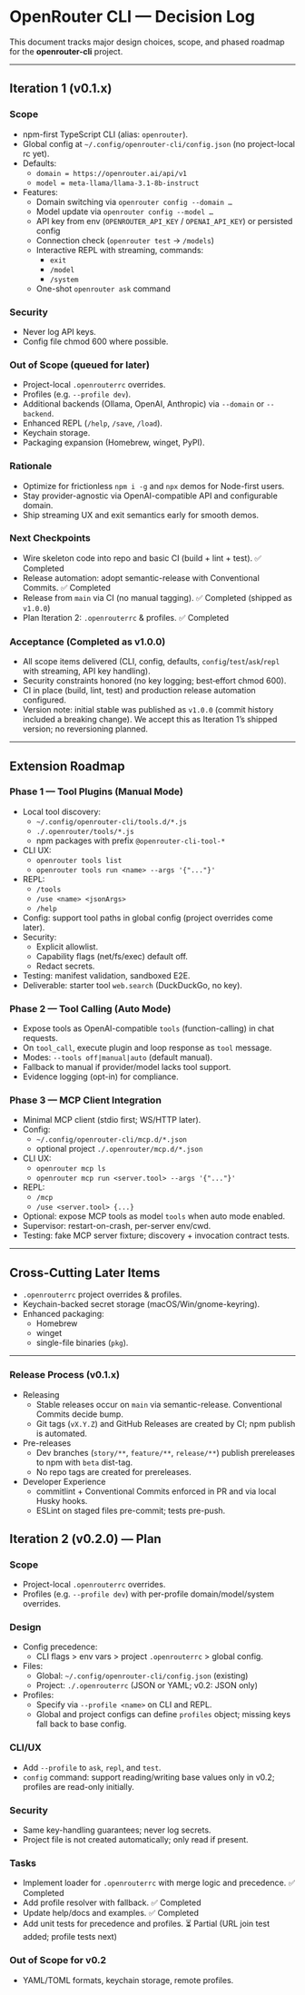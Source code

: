 # OpenRouter CLI — Decision Log

This document tracks major design choices, scope, and phased roadmap for the **openrouter-cli** project.

---

## Iteration 1 (v0.1.x)

### Scope
- npm-first TypeScript CLI (alias: `openrouter`).
- Global config at `~/.config/openrouter-cli/config.json` (no project-local rc yet).
- Defaults:
  - `domain = https://openrouter.ai/api/v1`
  - `model = meta-llama/llama-3.1-8b-instruct`
- Features:
  - Domain switching via `openrouter config --domain …`
  - Model update via `openrouter config --model …`
  - API key from env (`OPENROUTER_API_KEY` / `OPENAI_API_KEY`) or persisted config
  - Connection check (`openrouter test` → `/models`)
  - Interactive REPL with streaming, commands:
    - `exit`
    - `/model`
    - `/system`
  - One-shot `openrouter ask` command

### Security
- Never log API keys.
- Config file chmod 600 where possible.

### Out of Scope (queued for later)
- Project-local `.openrouterrc` overrides.
- Profiles (e.g. `--profile dev`).
- Additional backends (Ollama, OpenAI, Anthropic) via `--domain` or `--backend`.
- Enhanced REPL (`/help`, `/save`, `/load`).
- Keychain storage.
- Packaging expansion (Homebrew, winget, PyPI).

### Rationale
- Optimize for frictionless `npm i -g` and `npx` demos for Node-first users.
- Stay provider-agnostic via OpenAI-compatible API and configurable domain.
- Ship streaming UX and exit semantics early for smooth demos.

### Next Checkpoints
- Wire skeleton code into repo and basic CI (build + lint + test). ✅ Completed
- Release automation: adopt semantic-release with Conventional Commits. ✅ Completed
- Release from `main` via CI (no manual tagging). ✅ Completed (shipped as `v1.0.0`)
- Plan Iteration 2: `.openrouterrc` & profiles. ✅ Completed

### Acceptance (Completed as v1.0.0)
- All scope items delivered (CLI, config, defaults, `config`/`test`/`ask`/`repl` with streaming, API key handling).
- Security constraints honored (no key logging; best‑effort chmod 600).
- CI in place (build, lint, test) and production release automation configured.
- Version note: initial stable was published as `v1.0.0` (commit history included a breaking change). We accept this as Iteration 1’s shipped version; no reversioning planned.

---

## Extension Roadmap

### Phase 1 — Tool Plugins (Manual Mode)
- Local tool discovery:
  - `~/.config/openrouter-cli/tools.d/*.js`
  - `./.openrouter/tools/*.js`
  - npm packages with prefix `@openrouter-cli-tool-*`
- CLI UX:
  - `openrouter tools list`
  - `openrouter tools run <name> --args '{"..."}'`
- REPL:
  - `/tools`
  - `/use <name> <jsonArgs>`
  - `/help`
- Config: support tool paths in global config (project overrides come later).
- Security:
  - Explicit allowlist.
  - Capability flags (net/fs/exec) default off.
  - Redact secrets.
- Testing: manifest validation, sandboxed E2E.
- Deliverable: starter tool `web.search` (DuckDuckGo, no key).

### Phase 2 — Tool Calling (Auto Mode)
- Expose tools as OpenAI-compatible `tools` (function-calling) in chat requests.
- On `tool_call`, execute plugin and loop response as `tool` message.
- Modes: `--tools off|manual|auto` (default manual).
- Fallback to manual if provider/model lacks tool support.
- Evidence logging (opt-in) for compliance.

### Phase 3 — MCP Client Integration
- Minimal MCP client (stdio first; WS/HTTP later).
- Config:
  - `~/.config/openrouter-cli/mcp.d/*.json`
  - optional project `./.openrouter/mcp.d/*.json`
- CLI UX:
  - `openrouter mcp ls`
  - `openrouter mcp run <server.tool> --args '{"..."}'`
- REPL:
  - `/mcp`
  - `/use <server.tool> {...}`
- Optional: expose MCP tools as model `tools` when auto mode enabled.
- Supervisor: restart-on-crash, per-server env/cwd.
- Testing: fake MCP server fixture; discovery + invocation contract tests.

---

## Cross-Cutting Later Items
- `.openrouterrc` project overrides & profiles.
- Keychain-backed secret storage (macOS/Win/gnome-keyring).
- Enhanced packaging:
  - Homebrew
  - winget
  - single-file binaries (`pkg`).

---


### Release Process (v0.1.x)
- Releasing
  - Stable releases occur on `main` via semantic-release. Conventional Commits decide bump.
  - Git tags (`vX.Y.Z`) and GitHub Releases are created by CI; npm publish is automated.
- Pre-releases
  - Dev branches (`story/**`, `feature/**`, `release/**`) publish prereleases to npm with `beta` dist-tag.
  - No repo tags are created for prereleases.
- Developer Experience
  - commitlint + Conventional Commits enforced in PR and via local Husky hooks.
  - ESLint on staged files pre-commit; tests pre-push.


## Iteration 2 (v0.2.0) — Plan

### Scope
- Project-local `.openrouterrc` overrides.
- Profiles (e.g. `--profile dev`) with per-profile domain/model/system overrides.

### Design
- Config precedence:
  - CLI flags > env vars > project `.openrouterrc` > global config.
- Files:
  - Global: `~/.config/openrouter-cli/config.json` (existing)
  - Project: `./.openrouterrc` (JSON or YAML; v0.2: JSON only)
- Profiles:
  - Specify via `--profile <name>` on CLI and REPL.
  - Global and project configs can define `profiles` object; missing keys fall back to base config.

### CLI/UX
- Add `--profile` to `ask`, `repl`, and `test`.
- `config` command: support reading/writing base values only in v0.2; profiles are read-only initially.

### Security
- Same key-handling guarantees; never log secrets.
- Project file is not created automatically; only read if present.

### Tasks
- Implement loader for `.openrouterrc` with merge logic and precedence. ✅ Completed
- Add profile resolver with fallback. ✅ Completed
- Update help/docs and examples. ✅ Completed
- Add unit tests for precedence and profiles. ⏳ Partial (URL join test added; profile tests next)

### Out of Scope for v0.2
- YAML/TOML formats, keychain storage, remote profiles.

